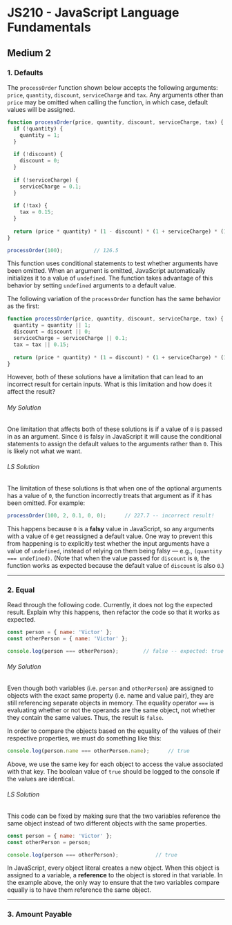 # JS210 - JavaScript Language Fundamentals

## Medium 2

### 1. Defaults

The `processOrder` function shown below accepts the following arguments: `price`, `quantity`, `discount`, `serviceCharge` and `tax`. Any arguments other than `price` may be omitted when calling the function, in which case, default values will be assigned.

```javascript
function processOrder(price, quantity, discount, serviceCharge, tax) {
  if (!quantity) {
    quantity = 1;
  }
  
  if (!discount) {
    discount = 0;
  }
  
  if (!serviceCharge) {
    serviceCharge = 0.1;
  }
  
  if (!tax) {
    tax = 0.15;
  }
  
  return (price * quantity) * (1 - discount) * (1 + serviceCharge) * (1 + tax);
}

processOrder(100);			// 126.5
```

This function uses conditional statements to test whether arguments have been omitted. When an argument is omitted, JavaScript automatically initializes it to a value of `undefined`. The function takes advantage of this behavior by setting `undefined` arguments to a default value.  

The following variation of the `processOrder` function has the same behavior as the first:

```javascript
function processOrder(price, quantity, discount, serviceCharge, tax) {
  quantity = quantity || 1;
  discount = discount || 0;
  serviceCharge = serviceCharge || 0.1;
  tax = tax || 0.15;
  
  return (price * quantity) * (1 = discount) * (1 + serviceCharge) * (1 + tax);
}
```

However, both of these solutions have a limitation that can lead to an incorrect result for certain inputs. What is this limitation and how does it affect the result?

###### My Solution

One limitation that affects both of these solutions is if a value of `0` is passed in as an argument. Since `0` is falsy in JavaScript it will cause the conditional statements to assign the default values to the arguments rather than `0`. This is likely not what we want.  

###### LS Solution

The limitation of these solutions is that when one of the optional arguments has a value of `0`, the function incorrectly treats that argument as if it has been omitted. For example:  

```javascript
processOrder(100, 2, 0.1, 0, 0);      // 227.7 -- incorrect result!
```

This happens because `0` is a **falsy** value in JavaScript, so any arguments with a value of `0` get reassigned a default value. One way to prevent this from happening is to explicitly test whether the input arguments have a value of `undefined`, instead of relying on them being falsy — e.g., `(quantity === undefined)`. (Note that when the value passed for `discount` is `0`, the function works as expected because the default value of `discount` is also `0`.)

---

### 2. Equal

Read through the following code. Currently, it does not log the expected result. Explain why this happens, then refactor the code so that it works as expected.  

```javascript
const person = { name: 'Victor' };
const otherPerson = { name: 'Victor' };

console.log(person === otherPerson);		// false -- expected: true
```

###### My Solution

Even though both variables (i.e. `person` and `otherPerson`) are assigned to objects with the exact same property (i.e. name and value pair), they are still referencing separate objects in memory. The equality operator `===` is evaluating whether or not the operands are the same object, not whether they contain the same values. Thus, the result is `false`.  

In order to compare the objects based on the equality of the values of their respective properties, we must do something like this:

```javascript
console.log(person.name === otherPerson.name);		// true
```

Above, we use the same key for each object to access the value associated with that key. The boolean value of `true` should be logged to the console if the values are identical.  

###### LS Solution

This code can be fixed by making sure that the two variables reference the same object instead of two different objects with the same properties.  

```javascript
const person = { name: 'Victor' };
const otherPerson = person;

console.log(person === otherPerson); 			// true
```

In JavaScript, every object literal creates a new object. When this object is assigned to a variable, a **reference** to the object is stored in that variable. In the example above, the only way to ensure that the two variables compare equally is to have them reference the same object.

---

### 3. Amount Payable

